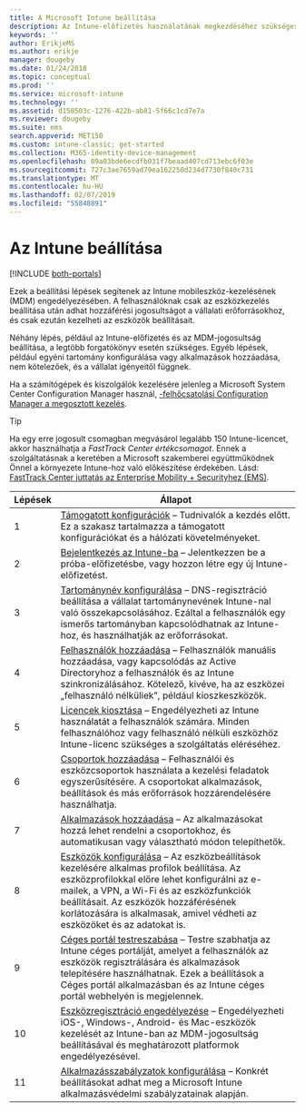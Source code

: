```yaml
---
title: A Microsoft Intune beállítása
description: Az Intune-előfizetés használatának megkezdéséhez szükséges követelmények és előfeltételek
keywords: ''
author: ErikjeMS
ms.author: erikje
manager: dougeby
ms.date: 01/24/2018
ms.topic: conceptual
ms.prod: ''
ms.service: microsoft-intune
ms.technology: ''
ms.assetid: d158503c-1276-422b-ab81-5f66c1cd7e7a
ms.reviewer: dougeby
ms.suite: ems
search.appverid: MET150
ms.custom: intune-classic; get-started
ms.collection: M365-identity-device-management
ms.openlocfilehash: 89a03bde6ecdfb031f7beaad407cd713ebc6f03e
ms.sourcegitcommit: 727c3ae7659ad79ea162250d234d7730f840c731
ms.translationtype: MT
ms.contentlocale: hu-HU
ms.lasthandoff: 02/07/2019
ms.locfileid: "55848891"
---
```

# <a name="set-up-intune"></a>Az Intune beállítása

[!INCLUDE [both-portals](./includes/note-for-both-portals.md)]

Ezek a beállítási lépések segítenek az Intune mobileszköz-kezelésének (MDM) engedélyezésében. A felhasználóknak csak az eszközkezelés beállítása után adhat hozzáférési jogosultságot a vállalati erőforrásokhoz, és csak ezután kezelheti az eszközök beállításait.

Néhány lépés, például az Intune-előfizetés és az MDM-jogosultság beállítása, a legtöbb forgatókönyv esetén szükséges. Egyéb lépések, például egyéni tartomány konfigurálása vagy alkalmazások hozzáadása, nem kötelezőek, és a vállalat igényeitől függnek.

Ha a számítógépek és kiszolgálók kezelésére jelenleg a Microsoft System Center Configuration Manager használ, [-felhőcsatolási Configuration Manager a megosztott kezelés](https://docs.microsoft.com/sccm/comanage/overview).

>[!TIP]
>Ha egy erre jogosult csomagban megvásárol legalább 150 Intune-licencet, akkor használhatja a *FastTrack Center értékcsomagot*. Ennek a szolgáltatásnak a keretében a Microsoft szakemberei együttműködnek Önnel a környezete Intune-hoz való előkészítése érdekében. Lásd: [FastTrack Center juttatás az Enterprise Mobility + Securityhez (EMS)](https://docs.microsoft.com/enterprise-mobility-security/Solutions/enterprise-mobility-fasttrack-program).



| Lépések |                                                                                                                       Állapot                                                                                                                       |
|-------|----------------------------------------------------------------------------------------------------------------------------------------------------------------------------------------------------------------------------------------------------|
|   1   |                                        [Támogatott konfigurációk](supported-devices-browsers.md) – Tudnivalók a kezdés előtt. Ez a szakasz tartalmazza a támogatott konfigurációkat és a hálózati követelményeket.                                         |
|   2   |                                                                 [Bejelentkezés az Intune-ba](account-sign-up.md) – Jelentkezzen be a próba-előfizetésbe, vagy hozzon létre egy új Intune-előfizetést.                                                                  |
|   3   |                [Tartománynév konfigurálása](custom-domain-name-configure.md) – DNS-regisztráció beállítása a vállalat tartománynevének Intune-nal való összekapcsolásához. Ezáltal a felhasználók egy ismerős tartományban kapcsolódhatnak az Intune-hoz, és használhatják az erőforrásokat.                |
|   4   |                                   [Felhasználók hozzáadása](users-add.md) – Felhasználók manuális hozzáadása, vagy kapcsolódás az Active Directoryhoz a felhasználók és az Intune szinkronizálásához. Kötelező, kivéve, ha az eszközei „felhasználó nélküliek”, például kioszkeszközök.                                    |
|   5   |                                            [Licencek kiosztása](licenses-assign.md) – Engedélyezheti az Intune használatát a felhasználók számára. Minden felhasználóhoz vagy felhasználó nélküli eszközhöz Intune-licenc szükséges a szolgáltatás eléréséhez.                                             |
|   6   |                                               [Csoportok hozzáadása](groups-add.md) – Felhasználói és eszközcsoportok használata a kezelési feladatok egyszerűsítésére. A csoportokat alkalmazások, beállítások és más erőforrások hozzárendelésére használhatja.                                                |
|   7   |                                                                        [Alkalmazások hozzáadása](apps-add.md) – Az alkalmazásokat hozzá lehet rendelni a csoportokhoz, és automatikusan vagy választható módon telepíthetők.                                                                         |
|   8   | [Eszközök konfigurálása](device-profiles.md) – Az eszközbeállítások kezelésére alkalmas profilok beállítása. Az eszközprofilokkal előre lehet konfigurálni az e-mailek, a VPN, a Wi-Fi és az eszközfunkciók beállításait. Az eszközök hozzáférésének korlátozására is alkalmasak, amivel védheti az eszközöket és az adatokat is. |
|   9   |       [Céges portál testreszabása](company-portal-app.md) – Testre szabhatja az Intune céges portálját, amelyet a felhasználók az eszközök regisztrálására és alkalmazások telepítésére használhatnak. Ezek a beállítások a Céges portál alkalmazásban és az Intune céges portál webhelyén is megjelennek.       |
|  10   |                                [Eszközregisztráció engedélyezése](mdm-authority-set.md) – Engedélyezheti iOS-, Windows-, Android- és Mac-eszközök kezelését az Intune-ban az MDM-jogosultság beállításával és meghatározott platformok engedélyezésével.                                 |
|  11   |                                                        [Alkalmazásszabályzatok konfigurálása](app-protection-policy.md) – Konkrét beállításokat adhat meg a Microsoft Intune alkalmazásvédelmi szabályzatainak alapján.                                                         |

